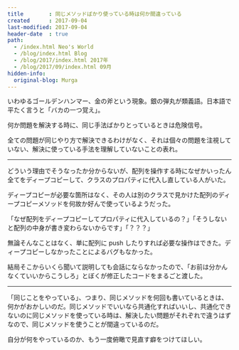 ```yaml
---
title        : 同じメソッドばかり使っている時は何か間違っている
created      : 2017-09-04
last-modified: 2017-09-04
header-date  : true
path:
  - /index.html Neo's World
  - /blog/index.html Blog
  - /blog/2017/index.html 2017年
  - /blog/2017/09/index.html 09月
hidden-info:
  original-blog: Murga
---
```


いわゆるゴールデンハンマー、金の斧という現象。銀の弾丸が類義語。日本語で平たく言うと「バカの一つ覚え」。

何か問題を解決する時に、同じ手法ばかりとっているときは危険信号。

全ての問題が同じやり方で解決できるわけがなく、それは個々の問題を注視していない、解決に使っている手法を理解していないことの表れ。

---

どういう理由でそうなったか分からないが、配列を操作する時になぜかいったん全てをディープコピーして、クラスのプロパティに代入し直している人がいた。

ディープコピーが必要な箇所はなく、その人は別のクラスで見かけた配列のディープコピーメソッドを何故か好んで使っているようだった。

「なぜ配列をディープコピーしてプロパティに代入しているの？」「そうしないと配列の中身が書き変わらないからです」「？？？」

無論そんなことはなく、単に配列に push したりすれば必要な操作はできた。ディープコピーしなかったことによるバグもなかった。

結局そこからいくら聞いて説明しても会話にならなかったので、「お前は分かんなくていいからこうしろ」とぼくが修正したコードをまるごと渡した。

---

「同じことをやっている」、つまり、同じメソッドを何回も書いているときは、何かがおかしいのだ。同じメソッドでいいなら共通化すればいいし、共通化できないのに同じメソッドを使っている時は、解決したい問題がそれぞれで違うはずなので、同じメソッドを使うことが間違っているのだ。

自分が何をやっているのか、もう一度俯瞰で見直す癖をつけてほしい。
